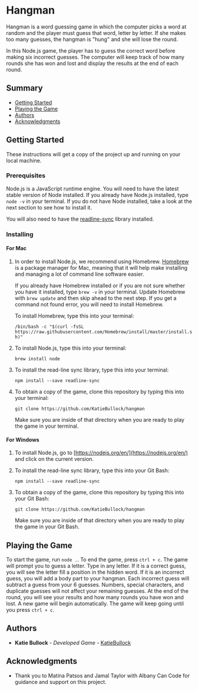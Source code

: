 # Hangman

Hangman is a word guessing game in which the computer picks a word at random and the player must guess that word, letter by letter. If she makes too many guesses, the hangman is "hung" and she will lose the round.

In this Node.js game, the player has to guess the correct word before making six incorrect guesses. The computer will keep track of how many rounds she has won and lost and display the results at the end of each round.

## Summary

  - [Getting Started](#getting-started)
  - [Playing the Game](#playing-the-game)
  - [Authors](#authors)
  - [Acknowledgments](#acknowledgments)
  
## Getting Started

These instructions will get a copy of the project up and running on your local machine.

### Prerequisites

Node.js is a JavaScript runtime engine. You will need to have the latest stable version of Node installed. If you already have Node.js installed, type `node -v` in your terminal. If you do not have Node installed, take a look at the next section to see how to install it.

You will also need to have the [readline-sync](https://www.npmjs.com/package/readline-sync) library installed.

### Installing

#### For Mac

1. In order to install Node.js, we recommend using Homebrew. [Homebrew](https://brew.sh/) is a package manager for Mac, meaning that it will help make installing and managing a lot of command line software easier.

   If you already have Homebrew installed or if you are not sure whether you have it installed, type `brew -v` in your terminal. Update Homebrew with `brew update` and then skip ahead to the next step. If you get a command not found error, you will need to install Homebrew.

   To install Homebrew, type this into your terminal:

   `/bin/bash -c "$(curl -fsSL https://raw.githubusercontent.com/Homebrew/install/master/install.sh)"`

2. To install Node.js, type this into your terminal:

   `brew install node`

3. To install the read-line sync library, type this into your terminal:

   `npm install --save readline-sync`

4. To obtain a copy of the game, clone this repository by typing this into your terminal:

   `git clone https://github.com/KatieBullock/hangman`

   Make sure you are inside of that directory when you are ready to play the game in your terminal.
   
#### For Windows

1. To install Node.js, go to [https://nodejs.org/en/](https://nodejs.org/en/) and click on the current version.
   
2. To install the read-line sync library, type this into your Git Bash:

   `npm install --save readline-sync`

3. To obtain a copy of the game, clone this repository by typing this into your Git Bash:

   `git clone https://github.com/KatieBullock/hangman`

   Make sure you are inside of that directory when you are ready to play the game in your Git Bash.

## Playing the Game

To start the game, run `node .`. To end the game, press `ctrl + c`. The game will prompt you to guess a letter. Type in any letter. If it is a correct guess, you will see the letter fill a position in the hidden word. If it is an incorrect guess, you will add a body part to your hangman. Each incorrect guess will subtract a guess from your 6 guesses. Numbers, special characters, and duplicate guesses will not affect your remaining guesses. At the end of the round, you will see your results and how many rounds you have won and lost. A new game will begin automatically. The game will keep going until you press `ctrl + c`.

## Authors

  - **Katie Bullock** - *Developed Game* -
    [KatieBullock](https://github.com/KatieBullock)

## Acknowledgments

  - Thank you to Matina Patsos and Jamal Taylor with Albany Can Code for guidance and support on this project.
